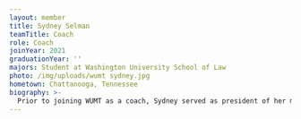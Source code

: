 ```yaml
---
layout: member
title: Sydney Selman
teamTitle: Coach
role: Coach
joinYear: 2021
graduationYear: ''
majors: Student at Washington University School of Law
photo: /img/uploads/wumt sydney.jpg
hometown: Chattanooga, Tennessee
biography: >-
  Prior to joining WUMT as a coach, Sydney served as president of her mock trial program at the University of Tennessee-Knoxville and as an assistant coach for a local high school team. She's especially passionate about helping younger members succeed and making the mock community more inclusive. Sydney is notoriously indecisive about her career plans, but as of right now, she'd love a job in law school admissions/career services (subject to change tomorrow). If only mock trial paid the bills! 
---
```

